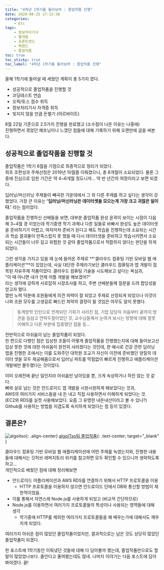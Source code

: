 ```yaml
---
title: "4학년 1학기를 돌아보며 : 졸업작품 진행"
date: 2020-08-25 17:15:38
categories:
    - Etc
tags:
    - 정보처리기사
    - 웹개발
    - 프론트엔드
    - 백엔드
    - 졸업작품
toc: true
toc_sticky: true
toc_label: "4학년 1학기를 돌아보며 : 졸업작품 진행"
---
```


올해 1학기에 들어설 때 세웠던 계획이 총 5가지 였다.
- 성공적으로 졸업작품을 진행할 것
- 코딩테스트 연습
- 오픽/토스 점수 취득
- 정보처리기사 자격증 취득
- 빚지지 않을 만큼 돈벌기 (아르바이트)

8월 22일 기준으로 2.5가지 진행을 완료했고 (소수점이 나온 이유는 나중에)  
진행하면서 겪었던 해프닝이나 느꼈던 점들에 대해 기록하기 위해 오랜만에 글을 써본다.  
  
## 성공적으로 졸업작품을 진행할 것
졸업작품은 1학기 6월을 기점으로 최종적으로 정리가 되었다.  
최초 조편성과 주제선정은 2019년 10월쯤 이뤄졌으니, 총 8개월이 소요되었다.
물론 그 중에 진심으로 임한 기간은 약 4~6개월 정도니까... 약 반 년간의 여정이라고 보면 되겠다.  
  
딥러닝/머신러닝 주제들이 빼곡한 가운데에서 그 외 다른 주제를 하고 싶다는 생각이 강했었다. 
가장 큰 이유는 **'딥러닝/머신러닝은 데이터셋을 모으는게 가장 크고 귀찮은 일이다.'** 라는 점이었다.  
  
졸업작품을 진행하신 선배들을 보면, 대부분 졸업작품 완성 윤곽이 보이는 시점이 다음해 3~4월 경 이었는데 
학기중엔 학기 과제나 다른 일들로 바빠서 완성도 높은 데이터셋을 준비하기가 어렵고, 
여차저차 준비가 된다고 해도 학습을 진행하는데 소요되는 시간과 학습 결과물이 만족스럽지 못 했을 때 다시 데이터셋을 준비하고 
학습시키면서 소요되는 시간들이 너무 길고 위험한 것 같아 졸업작품으로서 적합하지 않다는 판단을 하게 되었다.  
  
그런 생각을 가지고 있을 때 눈에 들어온 주제로 **'클라우드 컴퓨팅 기반 모바일 웹 애플리케이션'**이 있었는데, 
사실 대단한 주제라기보단 클라우드 컴퓨팅과 앱 개발이 접목된 자유주제 작품이었다. 클라우드 컴퓨팅 기술을 시도해보고 싶다는 욕심과,  
"이 때 아니면 내가 언제 어플 개발을 해보겠어?"  
라는 생각에 강하게 사로잡혀 시장조사를 하고, 주변 선배분들께 질문을 드려 합당성을 얻고자 했다.  
열띤 노력 덕분에 조원들에게 의견 피력이 잘 되었고 주제로 선정되게 되었으나 이것이 나와 조원 모두를 
고생길로 빠드린 최악의 결정이 될 것임은 아무도 알지 못했다.  

> 동계방학 인턴으로 연계되던 기회가 사라진 점, 기업 담당자 처음부터 끝까지 방관을 일삼고 연락두절이었던 것, 
> 교수님들께서 눈여겨 보시는 방향에 대해 잘못 이해하고 다른 부분에 집중했던 점들 등...  
  
전반적으로 아쉬움이 남는 졸업작품이 되었다.  
한 편으로 다행인 점은 입상한 조들이 어떻게 졸업작품을 진행했는지에 대해 들어보고선 
입상 못한 것에 대한 아쉬움이 완전히 사라졌다는 것인데,
한 예시로 건강 관련 딥러닝 앱을 진행한 조에서는 이를 도와주던 대학원 조교가 
자신이 이전에 준비했던 양질의 데이터 셋을 모두 제공해줌으로서 
딥러닝 파트를 막힘없이 빠르게 진행하고 애플리케이션 개발에만 몰두했다는 것이었다.
  
이미 오래전에 끝난 일인지라 아쉬움만 남아있을 뿐, 크게 속상하거나 하진 않는 것 같다.  
뼈와 살로 남는 것은 안드로이드 앱 개발을 시원시원하게 해보았다는 것과,  
AWS의 여러가지 서비스들을 내 돈 내고 직접 사용하면서 이해하게 되었다는 것.  
(EC2와 RDS를 실컷 사용해보았다. 요즘 그 유명한 내돈내산이라고 볼 수 있나?)  
Github를 사용하는 방법을 지겹도록 숙지하게 되었다는 점 등이 있겠다.

## 결론은?
  
![algoitso](https://user-images.githubusercontent.com/37354145/82867177-5a141400-9f65-11ea-8069-903fcec450cf.png){: .align-center}
[algoITso팀 졸업작품](https://github.com/Hyeon9mak/AlgoITso/wiki/LG-%EB%B7%B0%ED%8B%B0%EC%BC%80%EC%96%B4){: .text-center; target="_blank" }

클라우드 컴퓨팅 기반 모바일 웹 애플리케이션에 어떤 주제를 녹였는지와, 
진행한 내용들에 대해서는 깃허브 레퍼지토리 위키를 참고하면 모두 확인할 수 있으니까 생략하도록 하고...  
개인적으로 배웠던 점에 대해 정리해보면  
- 안드로이드 어플리케이션과 AWS RDS를 연결하기 위해서 HTTP 프로토콜을 이용
    - HTTP 프로토콜을 이용하지 않으면 안드로이드 단에서 DB와 통신할 방법이 제한적이었음.
- 이를 통해서 자연스레 Node.js를 사용하게 되었고 (비교적 간단하므로) 
- Node.js를 이용하면서 여러가지 프로토콜들의 특성이나 사용되는 영역들에 대해 생각
    - 학기중에 HTTP를 제외한 여러가지 프로토콜들을 왜 배우는가에 대해서도 깨우치게 되었다.  
  
여러가지 아쉬운 점이 많았던 졸업작품이었지만, 결과적으로는 남은 것도 상당히 많았던 졸업작품이 되겠다.  
  
한 포스트에 1학기동안 이뤄냈던 것들에 대해 다 담아볼까 했는데, 졸업작품만으로도 할 말이 많았었나보다. 
줄인다고 줄여봤는데도 많네. 나머지 이야기는 다음 포스트에 담아봐야겠다. 끝!